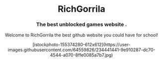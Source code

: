 <h1 align="center">RichGorrila</h1>
<h3 align="center">The best unblocked games website .</h3>



<p align="center">
Welcome to RichGorrila the best github website you could have for school!
  
  <p align="center">
[istockphoto-155374280-612x612](https://user-images.githubusercontent.com/64559826/234441441-9e910287-dc70-4544-a070-8ffe0085a7b7.jpg)

